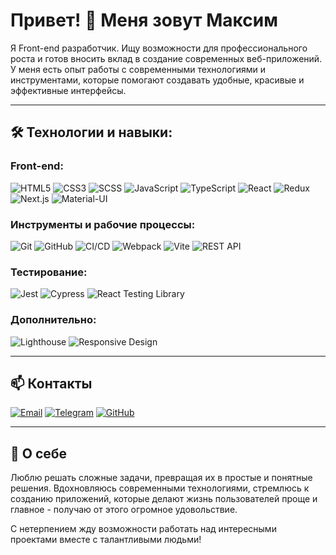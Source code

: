 <!--
**mdahovnik/mdahovnik** is a ✨ _special_ ✨ repository because its `README.md` (this file) appears on your GitHub profile.

Here are some ideas to get you started:

- 🔭 I’m currently working on ...
- 🌱 I’m currently learning ...
- 👯 I’m looking to collaborate on ...
- 🤔 I’m looking for help with ...
- 💬 Ask me about ...
- 📫 How to reach me: ...
- 😄 Pronouns: ...
- ⚡ Fun fact: ...
-->
# Привет! 👋 Меня зовут Максим

Я Front-end разработчик. Ищу возможности для профессионального роста и готов вносить вклад в создание современных веб-приложений. У меня есть опыт работы с современными технологиями и инструментами, которые помогают создавать удобные, красивые и эффективные интерфейсы.

---

## 🛠️ Технологии и навыки:

### Front-end:
![HTML5](https://img.shields.io/badge/-HTML5-E34F26?logo=html5&logoColor=white&style=flat-square) 
![CSS3](https://img.shields.io/badge/-CSS3-1572B6?logo=css3&logoColor=white&style=flat-square) 
![SCSS](https://img.shields.io/badge/-SCSS-CC6699?logo=sass&logoColor=white&style=flat-square) 
![JavaScript](https://img.shields.io/badge/-JavaScript-F7DF1E?logo=javascript&logoColor=black&style=flat-square) 
![TypeScript](https://img.shields.io/badge/-TypeScript-007ACC?logo=typescript&logoColor=white&style=flat-square) 
![React](https://img.shields.io/badge/-React-61DAFB?logo=react&logoColor=black&style=flat-square) 
![Redux](https://img.shields.io/badge/-Redux-764ABC?logo=redux&logoColor=white&style=flat-square) 
![Next.js](https://img.shields.io/badge/-Next.js-000000?logo=next.js&logoColor=white&style=flat-square) 
![Material-UI](https://img.shields.io/badge/-Material--UI-0081CB?logo=mui&logoColor=white&style=flat-square) 

### Инструменты и рабочие процессы:
![Git](https://img.shields.io/badge/-Git-F05032?logo=git&logoColor=white&style=flat-square) 
![GitHub](https://img.shields.io/badge/-GitHub-181717?logo=github&logoColor=white&style=flat-square) 
![CI/CD](https://img.shields.io/badge/-CI%2FCD-0078D7?logo=azure-devops&logoColor=white&style=flat-square) 
![Webpack](https://img.shields.io/badge/-Webpack-8DD6F9?logo=webpack&logoColor=black&style=flat-square) 
![Vite](https://img.shields.io/badge/-Vite-646CFF?logo=vite&logoColor=white&style=flat-square) 
![REST API](https://img.shields.io/badge/-REST_API-02569B?logo=postman&logoColor=white&style=flat-square)

### Тестирование:
![Jest](https://img.shields.io/badge/-Jest-C21325?logo=jest&logoColor=white&style=flat-square)
![Cypress](https://img.shields.io/badge/-Cypress-17202C?logo=cypress&logoColor=white&style=flat-square)
![React Testing Library](https://img.shields.io/badge/-React%20Testing%20Library-E33332?logo=testing-library&logoColor=white&style=flat-square)

### Дополнительно:
![Lighthouse](https://img.shields.io/badge/-Lighthouse-F44B21?logo=lighthouse&logoColor=white&style=flat-square) 
![Responsive Design](https://img.shields.io/badge/-Responsive_Design-0099CC?logo=css3&logoColor=white&style=flat-square)

---

## 📫 Контакты

[![Email](https://img.shields.io/badge/-Email-D14836?logo=gmail&logoColor=white&style=flat-square)](mailto:dahovnikm@yandex.ru)
[![Telegram](https://img.shields.io/badge/-Telegram-2CA5E0?logo=telegram&logoColor=white&style=flat-square)](https://t.me/mdahovnik)
[![GitHub](https://img.shields.io/badge/-GitHub-181717?logo=github&logoColor=white&style=flat-square)](https://github.com/mdahovnik)

---

## 🌟 О себе

Люблю решать сложные задачи, превращая их в простые и понятные решения. Вдохновляюсь современными технологиями, стремлюсь к созданию приложений, которые делают жизнь пользователей проще и главное - получаю от этого огромное удовольствие.

С нетерпением жду возможности работать над интересными проектами вместе с талантливыми людьми!
